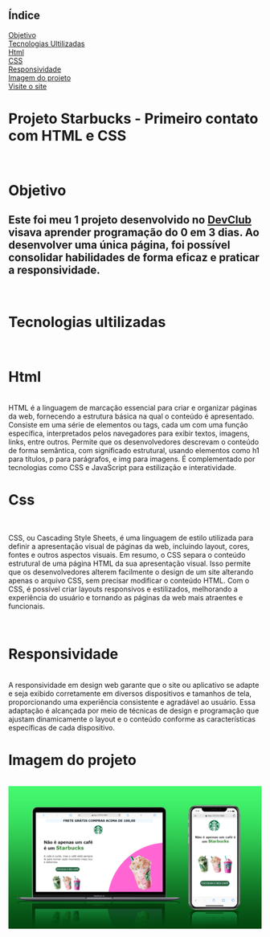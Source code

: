 ## Índice
<a href="#objetivo"> Objetivo </a>  <br>
<a href="#tecnologias"> Tecnologias Ultilizadas   </a> <br>
<a href="#html"> Html  </a> <br>
<a href="#css"> CSS </a> <br>
<a href="#responsividade"> Responsividade  </a> <br>
<a href="#imagem">Imagem do projeto </a><br>
<a href="https://starbuckscss.netlify.app/"> Visite o site </a> <br>

<h1> Projeto Starbucks - Primeiro contato com HTML e CSS </h1>
 
 <br>


<h1 id="objetivo"> Objetivo </h1>
 
 <h2> 
Este foi meu 1 projeto desenvolvido no <a href="https://rodolfomori.com.br/devclub"> DevClub </a> visava aprender programação do 0 em 3 dias. Ao desenvolver uma única página, foi possível consolidar habilidades de forma eficaz e praticar a responsividade.  </h2>
<br>

<h1 id="tecnologias"> Tecnologias ultilizadas </h1>
<br>

<h1 id="html"> Html </h1>

<br>
HTML é a linguagem de marcação essencial para criar e organizar páginas da web, fornecendo a estrutura básica na qual o conteúdo é apresentado. Consiste em uma série de elementos ou tags, cada um com uma função específica, interpretados pelos navegadores para exibir textos, imagens, links, entre outros. Permite que os desenvolvedores descrevam o conteúdo de forma semântica, com significado estrutural, usando elementos como h1 para títulos, p para parágrafos, e img para imagens. É complementado por tecnologias como CSS e JavaScript para estilização e interatividade.
 
<br>

<h1 id = "css"> Css </h1>
<br>

CSS, ou Cascading Style Sheets, é uma linguagem de estilo utilizada para definir a apresentação visual de páginas da web, incluindo layout, cores, fontes e outros aspectos visuais. Em resumo, o CSS separa o conteúdo estrutural de uma página HTML da sua apresentação visual. Isso permite que os desenvolvedores alterem facilmente o design de um site alterando apenas o arquivo CSS, sem precisar modificar o conteúdo HTML. Com o CSS, é possível criar layouts responsivos e estilizados, melhorando a experiência do usuário e tornando as páginas da web mais atraentes e funcionais.

<br>

<h1 id="responsividade">  Responsividade  </h1>
<br>
 A responsividade em design web garante que o site ou aplicativo se adapte e seja exibido corretamente em diversos dispositivos e tamanhos de tela, proporcionando uma experiência consistente e agradável ao usuário. Essa adaptação é alcançada por meio de técnicas de design e programação que ajustam dinamicamente o layout e o conteúdo conforme as características específicas de cada dispositivo.
 
<br>


<h1 id="imagem"> Imagem do projeto </h1>

<br>

<img src="https://github.com/Giovana1309/1-contato-com-html-e-css-starbuks/blob/main/Novo%20Projeto%20(4).png?raw=true">
